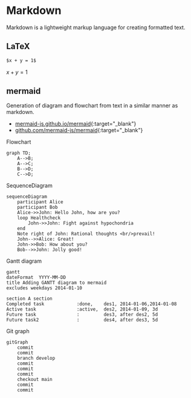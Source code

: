 # Markdown

Markdown is a lightweight markup language for creating formatted text.

## LaTeX

```markdown
$x + y = 1$
```

$x + y = 1$

## mermaid

Generation of diagram and flowchart from text in a similar manner as markdown.

- [mermaid-js.github.io/mermaid](https://mermaid-js.github.io/mermaid){:target="_blank"}
- [github.com/mermaid-js/mermaid](https://github.com/mermaid-js/mermaid){:target="_blank"}

Flowchart

```mermaid
graph TD;
    A-->B;
    A-->C;
    B-->D;
    C-->D;
```

SequenceDiagram

```mermaid
sequenceDiagram
    participant Alice
    participant Bob
    Alice->>John: Hello John, how are you?
    loop Healthcheck
        John->>John: Fight against hypochondria
    end
    Note right of John: Rational thoughts <br/>prevail!
    John-->>Alice: Great!
    John->>Bob: How about you?
    Bob-->>John: Jolly good!
```

Gantt diagram

```mermaid
gantt
dateFormat  YYYY-MM-DD
title Adding GANTT diagram to mermaid
excludes weekdays 2014-01-10

section A section
Completed task            :done,    des1, 2014-01-06,2014-01-08
Active task               :active,  des2, 2014-01-09, 3d
Future task               :         des3, after des2, 5d
Future task2              :         des4, after des3, 5d
```

Git graph

```mermaid
gitGraph
    commit
    commit
    branch develop
    commit
    commit
    commit
    checkout main
    commit
    commit
```
